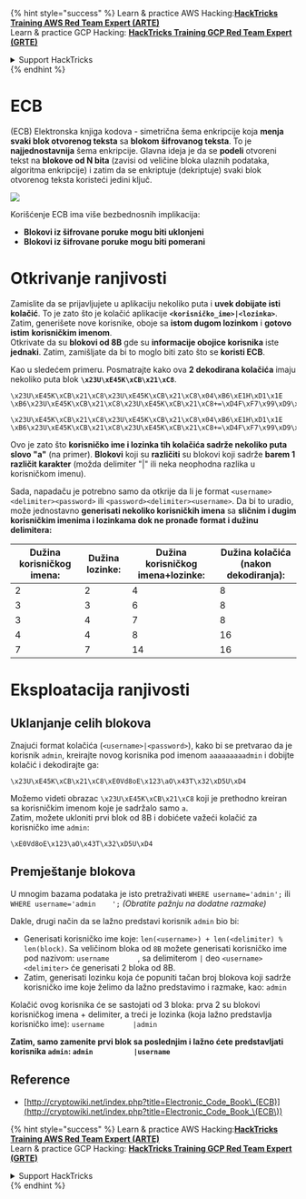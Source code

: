 {% hint style="success" %}
Learn & practice AWS Hacking:<img src="/.gitbook/assets/arte.png" alt="" data-size="line">[**HackTricks Training AWS Red Team Expert (ARTE)**](https://training.hacktricks.xyz/courses/arte)<img src="/.gitbook/assets/arte.png" alt="" data-size="line">\
Learn & practice GCP Hacking: <img src="/.gitbook/assets/grte.png" alt="" data-size="line">[**HackTricks Training GCP Red Team Expert (GRTE)**<img src="/.gitbook/assets/grte.png" alt="" data-size="line">](https://training.hacktricks.xyz/courses/grte)

<details>

<summary>Support HackTricks</summary>

* Check the [**subscription plans**](https://github.com/sponsors/carlospolop)!
* **Join the** 💬 [**Discord group**](https://discord.gg/hRep4RUj7f) or the [**telegram group**](https://t.me/peass) or **follow** us on **Twitter** 🐦 [**@hacktricks\_live**](https://twitter.com/hacktricks\_live)**.**
* **Share hacking tricks by submitting PRs to the** [**HackTricks**](https://github.com/carlospolop/hacktricks) and [**HackTricks Cloud**](https://github.com/carlospolop/hacktricks-cloud) github repos.

</details>
{% endhint %}


# ECB

(ECB) Elektronska knjiga kodova - simetrična šema enkripcije koja **menja svaki blok otvorenog teksta** sa **blokom šifrovanog teksta**. To je **najjednostavnija** šema enkripcije. Glavna ideja je da se **podeli** otvoreni tekst na **blokove od N bita** (zavisi od veličine bloka ulaznih podataka, algoritma enkripcije) i zatim da se enkriptuje (dekriptuje) svaki blok otvorenog teksta koristeći jedini ključ.

![](https://upload.wikimedia.org/wikipedia/commons/thumb/e/e6/ECB_decryption.svg/601px-ECB_decryption.svg.png)

Korišćenje ECB ima više bezbednosnih implikacija:

* **Blokovi iz šifrovane poruke mogu biti uklonjeni**
* **Blokovi iz šifrovane poruke mogu biti pomerani**

# Otkrivanje ranjivosti

Zamislite da se prijavljujete u aplikaciju nekoliko puta i **uvek dobijate isti kolačić**. To je zato što je kolačić aplikacije **`<korisničko_ime>|<lozinka>`**.\
Zatim, generišete nove korisnike, oboje sa **istom dugom lozinkom** i **gotovo** **istim** **korisničkim imenom**.\
Otkrivate da su **blokovi od 8B** gde su **informacije obojice korisnika** iste **jednaki**. Zatim, zamišljate da bi to moglo biti zato što se **koristi ECB**.

Kao u sledećem primeru. Posmatrajte kako ova **2 dekodirana kolačića** imaju nekoliko puta blok **`\x23U\xE45K\xCB\x21\xC8`**.
```
\x23U\xE45K\xCB\x21\xC8\x23U\xE45K\xCB\x21\xC8\x04\xB6\xE1H\xD1\x1E \xB6\x23U\xE45K\xCB\x21\xC8\x23U\xE45K\xCB\x21\xC8+=\xD4F\xF7\x99\xD9\xA9

\x23U\xE45K\xCB\x21\xC8\x23U\xE45K\xCB\x21\xC8\x04\xB6\xE1H\xD1\x1E \xB6\x23U\xE45K\xCB\x21\xC8\x23U\xE45K\xCB\x21\xC8+=\xD4F\xF7\x99\xD9\xA9
```
Ovo je zato što **korisničko ime i lozinka tih kolačića sadrže nekoliko puta slovo "a"** (na primer). **Blokovi** koji su **različiti** su blokovi koji sadrže **barem 1 različit karakter** (možda delimiter "|" ili neka neophodna razlika u korisničkom imenu).

Sada, napadaču je potrebno samo da otkrije da li je format `<username><delimiter><password>` ili `<password><delimiter><username>`. Da bi to uradio, može jednostavno **generisati nekoliko korisničkih imena** sa **sličnim i dugim korisničkim imenima i lozinkama dok ne pronađe format i dužinu delimitera:**

| Dužina korisničkog imena: | Dužina lozinke: | Dužina korisničkog imena+lozinke: | Dužina kolačića (nakon dekodiranja): |
| -------------------------- | ---------------- | --------------------------------- | ------------------------------------- |
| 2                          | 2                | 4                                 | 8                                   |
| 3                          | 3                | 6                                 | 8                                   |
| 3                          | 4                | 7                                 | 8                                   |
| 4                          | 4                | 8                                 | 16                                  |
| 7                          | 7                | 14                                | 16                                  |

# Eksploatacija ranjivosti

## Uklanjanje celih blokova

Znajući format kolačića (`<username>|<password>`), kako bi se pretvarao da je korisnik `admin`, kreirajte novog korisnika pod imenom `aaaaaaaaadmin` i dobijte kolačić i dekodirajte ga:
```
\x23U\xE45K\xCB\x21\xC8\xE0Vd8oE\x123\aO\x43T\x32\xD5U\xD4
```
Možemo videti obrazac `\x23U\xE45K\xCB\x21\xC8` koji je prethodno kreiran sa korisničkim imenom koje je sadržalo samo `a`.\
Zatim, možete ukloniti prvi blok od 8B i dobićete važeći kolačić za korisničko ime `admin`:
```
\xE0Vd8oE\x123\aO\x43T\x32\xD5U\xD4
```
## Premještanje blokova

U mnogim bazama podataka je isto pretraživati `WHERE username='admin';` ili `WHERE username='admin    ';` _(Obratite pažnju na dodatne razmake)_

Dakle, drugi način da se lažno predstavi korisnik `admin` bio bi:

* Generisati korisničko ime koje: `len(<username>) + len(<delimiter) % len(block)`. Sa veličinom bloka od `8B` možete generisati korisničko ime pod nazivom: `username       `, sa delimiterom `|` deo `<username><delimiter>` će generisati 2 bloka od 8B.
* Zatim, generisati lozinku koja će popuniti tačan broj blokova koji sadrže korisničko ime koje želimo da lažno predstavimo i razmake, kao: `admin   `

Kolačić ovog korisnika će se sastojati od 3 bloka: prva 2 su blokovi korisničkog imena + delimiter, a treći je lozinka (koja lažno predstavlja korisničko ime): `username       |admin   `

**Zatim, samo zamenite prvi blok sa poslednjim i lažno ćete predstavljati korisnika `admin`: `admin          |username`**

## Reference

* [http://cryptowiki.net/index.php?title=Electronic_Code_Book\_(ECB)](http://cryptowiki.net/index.php?title=Electronic_Code_Book_\(ECB\))


{% hint style="success" %}
Learn & practice AWS Hacking:<img src="/.gitbook/assets/arte.png" alt="" data-size="line">[**HackTricks Training AWS Red Team Expert (ARTE)**](https://training.hacktricks.xyz/courses/arte)<img src="/.gitbook/assets/arte.png" alt="" data-size="line">\
Learn & practice GCP Hacking: <img src="/.gitbook/assets/grte.png" alt="" data-size="line">[**HackTricks Training GCP Red Team Expert (GRTE)**<img src="/.gitbook/assets/grte.png" alt="" data-size="line">](https://training.hacktricks.xyz/courses/grte)

<details>

<summary>Support HackTricks</summary>

* Check the [**subscription plans**](https://github.com/sponsors/carlospolop)!
* **Join the** 💬 [**Discord group**](https://discord.gg/hRep4RUj7f) or the [**telegram group**](https://t.me/peass) or **follow** us on **Twitter** 🐦 [**@hacktricks\_live**](https://twitter.com/hacktricks\_live)**.**
* **Share hacking tricks by submitting PRs to the** [**HackTricks**](https://github.com/carlospolop/hacktricks) and [**HackTricks Cloud**](https://github.com/carlospolop/hacktricks-cloud) github repos.

</details>
{% endhint %}
